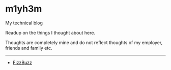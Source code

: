 # m1yh3m

My technical blog

Readup on the things I thought about here.

Thoughts are completely mine and do not reflect thoughts of my employer, friends and family etc.

----

- [FizzBuzz](https://m1yh3m.github.io/blog/fizzbuzz/)

